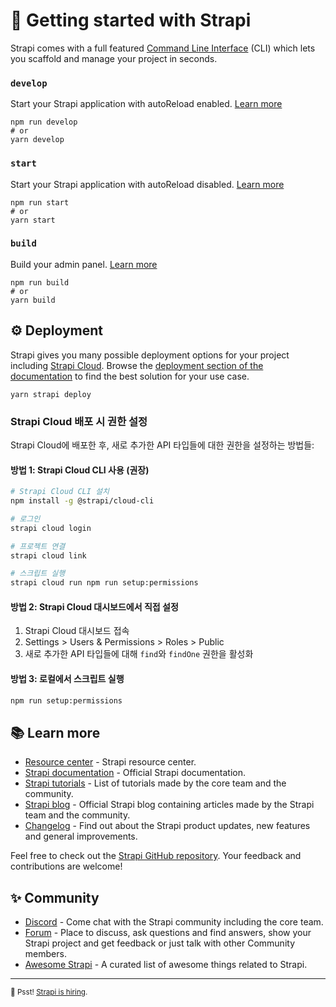 # 🚀 Getting started with Strapi

Strapi comes with a full featured [Command Line Interface](https://docs.strapi.io/dev-docs/cli) (CLI) which lets you scaffold and manage your project in seconds.

### `develop`

Start your Strapi application with autoReload enabled. [Learn more](https://docs.strapi.io/dev-docs/cli#strapi-develop)

```
npm run develop
# or
yarn develop
```

### `start`

Start your Strapi application with autoReload disabled. [Learn more](https://docs.strapi.io/dev-docs/cli#strapi-start)

```
npm run start
# or
yarn start
```

### `build`

Build your admin panel. [Learn more](https://docs.strapi.io/dev-docs/cli#strapi-build)

```
npm run build
# or
yarn build
```

## ⚙️ Deployment

Strapi gives you many possible deployment options for your project including [Strapi Cloud](https://cloud.strapi.io). Browse the [deployment section of the documentation](https://docs.strapi.io/dev-docs/deployment) to find the best solution for your use case.

```
yarn strapi deploy
```

### Strapi Cloud 배포 시 권한 설정

Strapi Cloud에 배포한 후, 새로 추가한 API 타입들에 대한 권한을 설정하는 방법들:

#### 방법 1: Strapi Cloud CLI 사용 (권장)

```bash
# Strapi Cloud CLI 설치
npm install -g @strapi/cloud-cli

# 로그인
strapi cloud login

# 프로젝트 연결
strapi cloud link

# 스크립트 실행
strapi cloud run npm run setup:permissions
```

#### 방법 2: Strapi Cloud 대시보드에서 직접 설정

1. Strapi Cloud 대시보드 접속
2. Settings > Users & Permissions > Roles > Public
3. 새로 추가한 API 타입들에 대해 `find`와 `findOne` 권한을 활성화

#### 방법 3: 로컬에서 스크립트 실행

```bash
npm run setup:permissions
```

## 📚 Learn more

- [Resource center](https://strapi.io/resource-center) - Strapi resource center.
- [Strapi documentation](https://docs.strapi.io) - Official Strapi documentation.
- [Strapi tutorials](https://strapi.io/tutorials) - List of tutorials made by the core team and the community.
- [Strapi blog](https://strapi.io/blog) - Official Strapi blog containing articles made by the Strapi team and the community.
- [Changelog](https://strapi.io/changelog) - Find out about the Strapi product updates, new features and general improvements.

Feel free to check out the [Strapi GitHub repository](https://github.com/strapi/strapi). Your feedback and contributions are welcome!

## ✨ Community

- [Discord](https://discord.strapi.io) - Come chat with the Strapi community including the core team.
- [Forum](https://forum.strapi.io/) - Place to discuss, ask questions and find answers, show your Strapi project and get feedback or just talk with other Community members.
- [Awesome Strapi](https://github.com/strapi/awesome-strapi) - A curated list of awesome things related to Strapi.

---

<sub>🤫 Psst! [Strapi is hiring](https://strapi.io/careers).</sub>
